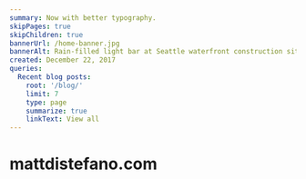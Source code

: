 ```yaml
---
summary: Now with better typography.
skipPages: true
skipChildren: true
bannerUrl: /home-banner.jpg
bannerAlt: Rain-filled light bar at Seattle waterfront construction site, January 2016.
created: December 22, 2017
queries:
  Recent blog posts: 
    root: '/blog/'
    limit: 7
    type: page
    summarize: true
    linkText: View all
---
```


# mattdistefano.com
